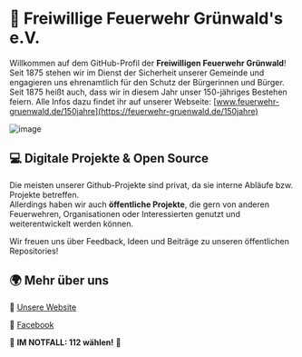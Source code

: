 # 🚒 Freiwillige Feuerwehr Grünwald's e.V.

Willkommen auf dem GitHub-Profil der **Freiwilligen Feuerwehr Grünwald**!  
Seit 1875 stehen wir im Dienst der Sicherheit unserer Gemeinde und engagieren uns ehrenamtlich für den Schutz der Bürgerinnen und Bürger. 
Seit 1875 heißt auch, dass wir in diesem Jahr unser 150-jähriges Bestehen feiern. Alle Infos dazu findet ihr auf unserer Webseite: [www.feuerwehr-gruenwald.de/150jahre](https://feuerwehr-gruenwald.de/150jahre)

![image](https://github.com/user-attachments/assets/4ab0d49e-a949-4de3-94d5-fc179744b0b0)

## 💻 Digitale Projekte & Open Source
Die meisten unserer Github-Projekte sind privat, da sie interne Abläufe bzw. Projekte betreffen.  
Allerdings haben wir auch **öffentliche Projekte**, die gern von anderen Feuerwehren, Organisationen oder Interessierten genutzt und weiterentwickelt werden können.  

Wir freuen uns über Feedback, Ideen und Beiträge zu unseren öffentlichen Repositories!  


## 🌍 Mehr über uns
🔗 [Unsere Website](https://www.feuerwehr-gruenwald.de)  
<!--📸 [Instagram](https://www.instagram.com/feuerwehr_gruenwald)  -->
📘 [Facebook](https://www.facebook.com/feuerwehr.gruenwald)  

🚨 **IM NOTFALL: 112 wählen!** 🚨


<!--

**Here are some ideas to get you started:**

🙋‍♀️ A short introduction - what is your organization all about?
🌈 Contribution guidelines - how can the community get involved?
👩‍💻 Useful resources - where can the community find your docs? Is there anything else the community should know?
🍿 Fun facts - what does your team eat for breakfast?
🧙 Remember, you can do mighty things with the power of [Markdown](https://docs.github.com/github/writing-on-github/getting-started-with-writing-and-formatting-on-github/basic-writing-and-formatting-syntax)
-->

